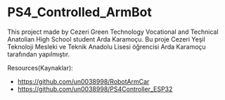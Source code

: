 # PS4_Controlled_ArmBot
This project made by Cezeri Green Technology Vocational and Technical Anatolian High School student Arda Karamoçu.
Bu proje Cezeri Yeşil Teknoloji Mesleki ve Teknik Anadolu Lisesi öğrencisi Arda Karamoçu tarafından yapılmıştır.


Resources(Kaynaklar):
* https://github.com/un0038998/RobotArmCar
* https://github.com/un0038998/PS4Controller_ESP32
